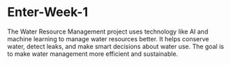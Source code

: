 # Enter-Week-1
The Water Resource Management project uses technology like AI and machine learning to manage water resources better. It helps conserve water, detect leaks, and make smart decisions about water use. The goal is to make water management more efficient and sustainable.
